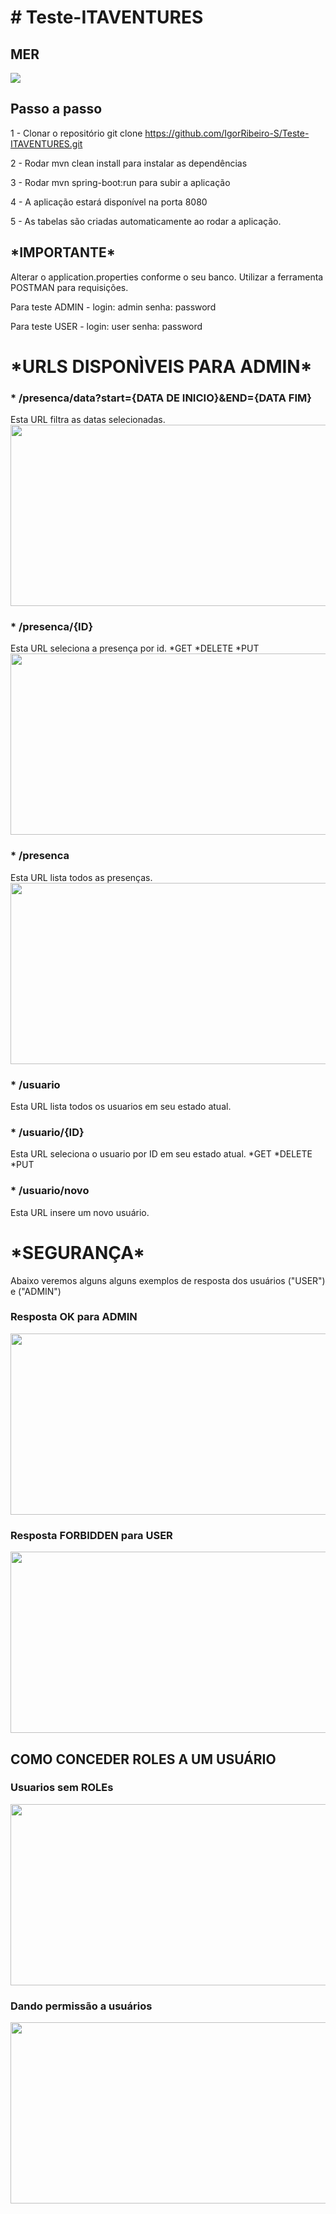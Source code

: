 <h1># Teste-ITAVENTURES</h1>

<h2> MER </h2>

<img src="https://user-images.githubusercontent.com/81486915/192194768-6d111876-6b50-4dda-8ee4-342dee2e72a1.png">


<h2>Passo a passo</h2>

1 - Clonar o repositório git clone https://github.com/IgorRibeiro-S/Teste-ITAVENTURES.git

2 - Rodar mvn clean install para instalar as dependências

3 - Rodar mvn spring-boot:run para subir a aplicação

4 - A aplicação estará disponível na porta 8080

5 - As tabelas são criadas automaticamente ao rodar a aplicação.

<h2> *IMPORTANTE* </h2>

Alterar o application.properties conforme o seu banco.
Utilizar a ferramenta POSTMAN para requisições.

Para teste ADMIN - login: admin
                   senha: password



Para teste USER - login: user
                   senha: password
                   
                   
<h1> *URLS DISPONÌVEIS PARA ADMIN* </h1>

<h3>* /presenca/data?start={DATA DE INICIO}&END={DATA FIM}</h3>
Esta URL filtra as datas selecionadas.

<img src="https://user-images.githubusercontent.com/81486915/192188582-ca40c741-4b11-4838-b4dc-36d5ab0aabc6.png" width="550" height="290">


<h3>* /presenca/{ID}</h3>
Esta URL seleciona a presença por id.
*GET
*DELETE
*PUT

<img src="https://user-images.githubusercontent.com/81486915/192189124-750334e7-83a7-477f-a946-e5d825794eed.png" width="550" height="290">

<h3>* /presenca</h3>
Esta URL lista todos as presenças.

<img src="https://user-images.githubusercontent.com/81486915/192189348-94798f01-caa7-4726-8ca7-79f353f0b4da.png" width="550" height="290">


<h3>* /usuario</h3>
Esta URL lista todos os usuarios em seu estado atual.

<h3>* /usuario/{ID}</h3>
Esta URL seleciona o usuario por ID em seu estado atual.
*GET
*DELETE
*PUT

<h3>* /usuario/novo</h3>
Esta URL insere um novo usuário.

<h1> *SEGURANÇA* </h1>

Abaixo veremos alguns alguns exemplos de resposta dos usuários ("USER") e ("ADMIN")

<h3> Resposta OK para ADMIN </h3>

<img src="https://user-images.githubusercontent.com/81486915/192190140-1e9c6841-59e5-4779-ab72-96c1b43cf79e.png" width="550" height="290">

<h3> Resposta FORBIDDEN para USER </h3>

<img src="https://user-images.githubusercontent.com/81486915/192190290-63558d1c-4bc2-4869-9938-f7907536d232.png" width="550" height="290">


<h2> COMO CONCEDER ROLES A UM USUÁRIO </h2>

<h3> Usuarios sem ROLEs </h3>
<img src="https://user-images.githubusercontent.com/81486915/192190096-d2f56452-ac48-4225-ac36-cb36ddcfa837.png" width="550" height="290">

<h3> Dando permissão a usuários </h3>

<img src="https://user-images.githubusercontent.com/81486915/192190534-dc18ec9a-562a-4471-9bb9-67ae500b1bb6.png" width="550" height="290">




